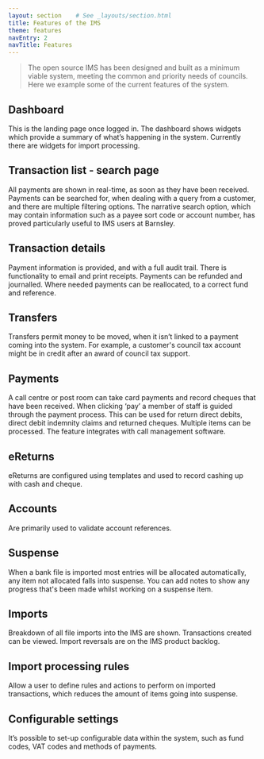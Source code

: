 ```yaml
---
layout: section    # See _layouts/section.html
title: Features of the IMS
theme: features
navEntry: 2
navTitle: Features
---
```


> The open source IMS has been designed and built as a minimum viable system, meeting the common and priority needs of councils. Here we example some of the current features of the system.

## Dashboard

This is the landing page once logged in. The dashboard shows widgets which provide a summary of what’s happening in the system. Currently there are widgets for import processing.  
 
## Transaction list - search page 

All payments are shown in real-time, as soon as they have been received. Payments can be searched for, when dealing with a query from a customer, and there are multiple filtering options. The narrative search option, which may contain information such as a payee sort code or account number, has proved particularly useful to IMS users at Barnsley.  
 
## Transaction details 
Payment information is provided, and with a full audit trail. There is functionality to email and print receipts. Payments can be refunded and journalled. Where needed payments can be reallocated, to a correct fund and reference. 
 
## Transfers

Transfers permit money to be moved, when it isn’t linked to a payment coming into the system. For example, a customer's council tax account might be in credit after an award of council tax support. 
 
## Payments 

A call centre or post room can take card payments and record cheques that have been received. When clicking ‘pay’ a member of staff is guided through the payment process. This can be used for return direct debits, direct debit indemnity claims and returned cheques. Multiple items can be processed. The feature integrates with call management software.
    
## eReturns

eReturns are configured using templates and used to record cashing up with cash and cheque. 
      
## Accounts

Are primarily used to validate account references.
      
## Suspense

When a bank file is imported most entries will be allocated automatically, any item not allocated falls into suspense. You can add notes to show any progress that's been made whilst working on a suspense item. 
 
## Imports

Breakdown of all file imports into the IMS are shown. Transactions created can be viewed. Import reversals are on the IMS product backlog. 
 
## Import processing rules

Allow a user to define rules and actions to perform on imported transactions, which reduces the amount of items going into suspense.
      
## Configurable settings

It’s possible to set-up configurable data within the system, such as fund codes, VAT codes and methods of payments.